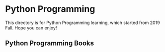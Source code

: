 # Python Programming
This directory is for Python Programming learning, which started from 2019 Fall. Hope you can enjoy! 

## Python Programming Books
